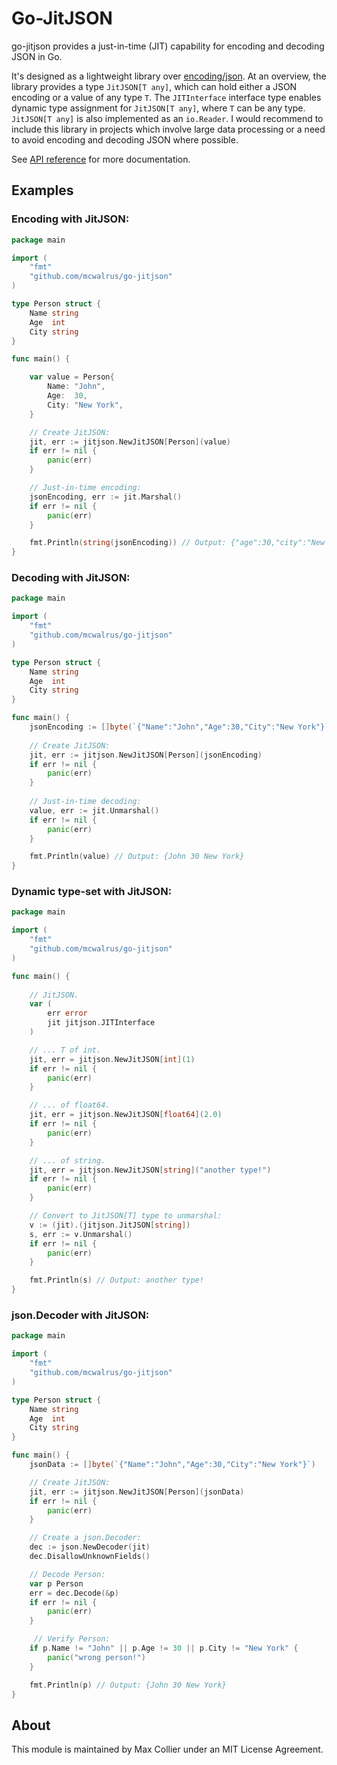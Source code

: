 # Go-JitJSON

go-jitjson provides a just-in-time (JIT) capability for encoding and decoding JSON in Go. 

It's designed as a lightweight library over [encoding/json](https://pkg.go.dev/encoding/json). At an overview, the library provides a type `JitJSON[T any]`, which can hold either a JSON encoding or a value of any type `T`. The `JITInterface` interface type enables dynamic type assignment for `JitJSON[T any]`, where `T` can be any type. `JitJSON[T any]` is also implemented as an `io.Reader`. I would recommend to include this library in projects which involve large data processing or a need to avoid encoding and decoding JSON where possible.

See [API reference](https://pkg.go.dev/github.com/mcwalrus/go-jitjson) for more documentation.

## Examples

### Encoding with JitJSON:

```Go
package main

import (
    "fmt"
    "github.com/mcwalrus/go-jitjson"
)

type Person struct {
    Name string
    Age  int
    City string
}

func main() {

    var value = Person{
        Name: "John",
        Age:  30,
        City: "New York",
    }

    // Create JitJSON:
    jit, err := jitjson.NewJitJSON[Person](value)
    if err != nil {
        panic(err)
    }

    // Just-in-time encoding:
    jsonEncoding, err := jit.Marshal()
    if err != nil {
        panic(err)
    }

    fmt.Println(string(jsonEncoding)) // Output: {"age":30,"city":"New York","name":"John"}
}
```

### Decoding with JitJSON:

```Go
package main

import (
    "fmt"
    "github.com/mcwalrus/go-jitjson"
)

type Person struct {
    Name string
    Age  int
    City string
}

func main() {
    jsonEncoding := []byte(`{"Name":"John","Age":30,"City":"New York"}`)
    
    // Create JitJSON:
    jit, err := jitjson.NewJitJSON[Person](jsonEncoding)
    if err != nil {
        panic(err)
    }
    
    // Just-in-time decoding:
    value, err := jit.Unmarshal()
    if err != nil {
        panic(err)
    }

    fmt.Println(value) // Output: {John 30 New York}
}
```

### Dynamic type-set with JitJSON:

```Go
package main

import (
    "fmt"
    "github.com/mcwalrus/go-jitjson"
)

func main() {
	
    // JitJSON.
    var (
		err error
        jit jitjson.JITInterface
	)

    // ... T of int.
	jit, err = jitjson.NewJitJSON[int](1)
	if err != nil {
		panic(err)
	}

    // ... of float64.
    jit, err = jitjson.NewJitJSON[float64](2.0)
	if err != nil {
		panic(err)
	}

    // ... of string.
	jit, err = jitjson.NewJitJSON[string]("another type!")
	if err != nil {
		panic(err)
	}

    // Convert to JitJSON[T] type to unmarshal: 
    v := (jit).(jitjson.JitJSON[string])
    s, err := v.Unmarshal()
    if err != nil {
        panic(err)
    }

    fmt.Println(s) // Output: another type!
}
```

### json.Decoder with JitJSON:

```Go
package main

import (
    "fmt"
    "github.com/mcwalrus/go-jitjson"
)

type Person struct {
    Name string
    Age  int
    City string
}

func main() {
	jsonData := []byte(`{"Name":"John","Age":30,"City":"New York"}`)

	// Create JitJSON:
    jit, err := jitjson.NewJitJSON[Person](jsonData)
    if err != nil {
        panic(err)
    }

    // Create a json.Decoder:
	dec := json.NewDecoder(jit)
	dec.DisallowUnknownFields()

    // Decode Person:
	var p Person
	err = dec.Decode(&p)
	if err != nil {
        panic(err)
    }

     // Verify Person:
	if p.Name != "John" || p.Age != 30 || p.City != "New York" {
		panic("wrong person!")
	}

    fmt.Println(p) // Output: {John 30 New York}
}
```

## About

This module is maintained by Max Collier under an MIT License Agreement.
